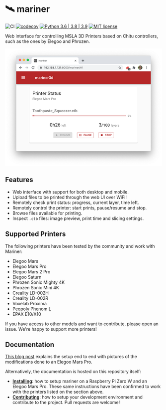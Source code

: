 # 🛰️ mariner

![CI](https://github.com/luizribeiro/mariner/workflows/CI/badge.svg)
[![codecov](https://codecov.io/gh/luizribeiro/mariner/branch/master/graph/badge.svg)](https://codecov.io/gh/luizribeiro/mariner)
[![Python 3.6 | 3.8 | 3.9](https://img.shields.io/badge/python-3.7%20%7C%203.8%20%7C%203.9-blue)](https://www.python.org/downloads/)
[![MIT license](https://img.shields.io/badge/License-MIT-blue.svg)](https://luizribeiro.mit-license.org/)

Web interface for controlling MSLA 3D Printers based on Chitu controllers,
such as the ones by Elegoo and Phrozen.

![Screenshot](docs/img/screenshot.png)

## Features

* Web interface with support for both desktop and mobile.
* Upload files to be printed through the web UI over WiFi!
* Remotely check print status: progress, current layer, time left.
* Remotely control the printer: start prints, pause/resume and stop.
* Browse files available for printing.
* Inspect `.ctb` files: image preview, print time and slicing settings.

## Supported Printers

The following printers have been tested by the community and work with
Mariner:

* Elegoo Mars
* Elegoo Mars Pro
* Elegoo Mars 2 Pro
* Elegoo Saturn
* Phrozen Sonic Mighty 4K
* Phrozen Sonic Mini 4K
* Creality LD-002H
* Creality LD-002R
* Voxelab Proxima
* Peopoly Phenom L
* EPAX E10/X10

If you have access to other models and want to contribute, please open an
issue. We're happy to support more printers!

## Documentation

[This blog post](https://l9o.dev/posts/controlling-an-elegoo-mars-pro-remotely/)
explains the setup end to end with pictures of the modifications done to
an Elegoo Mars Pro.

Alternatively, the documentation is hosted on this repository itself:

* **[Installing](docs/install.md)**: how to setup mariner on a Raspberry
  Pi Zero W and an Elegoo Mars Pro. These same instructions have been
  confirmed to work with the printers listed on the section above.
* **[Contributing](docs/contributing.md)**: how to setup your development
  environment and contribute to the project. Pull requests are welcome!
